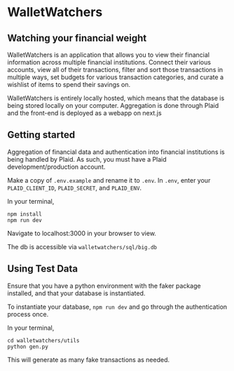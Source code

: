# WalletWatchers

## Watching your financial weight

WalletWatchers is an application that allows you to view their financial information across multiple financial institutions. Connect their various accounts, view all of their transactions, filter and sort those transactions in multiple ways, set budgets for various transaction categories, and curate a wishlist of items to spend their savings on.

WalletWatchers is entirely locally hosted, which means that the database is being stored locally on your computer. Aggregation is done through Plaid and the front-end is deployed as a webapp on next.js

## Getting started

Aggregation of financial data and authentication into financial institutions is being handled by Plaid.
As such, you must have a Plaid development/production account.

Make a copy of `.env.example` and rename it to `.env`.
In `.env`, enter your `PLAID_CLIENT_ID`, `PLAID_SECRET`, and `PLAID_ENV`.

In your terminal,

```
npm install
npm run dev
```

Navigate to localhost:3000 in your browser to view.

The db is accessible via `walletwatchers/sql/big.db`

## Using Test Data

Ensure that you have a python environment with the faker package installed,
and that your database is instantiated.

To instantiate your database, `npm run dev` and go through the authentication process once.

In your terminal,

```
cd walletwatchers/utils
python gen.py
```

This will generate as many fake transactions as needed.
